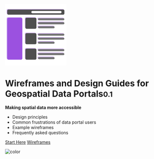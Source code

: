 <!-- _coverpage.md -->



![logo](_media/wireframe-flat-200.png)

# Wireframes and Design Guides for Geospatial Data Portals<small>0.1</small>

**Making spatial data more accessible**

- Design principles
- Common frustrations of data portal users
- Example wireframes
- Frequently asked questions

[Start Here](main-content/introduction)
[Wireframes](main-content/stage-1)

<!-- background color -->
![color](#4f4f4f)


